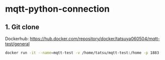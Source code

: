 # mqtt-python-connection
## 1. Git clone

Dockerhub: https://hub.docker.com/repository/docker/tatsuya060504/mqtt-test/general
```bash
docker run -it --name=mqtt-test -v /home/tatsu/mqtt-test:/home -p 1883:1883 mqtt-test:v1.0.0 /bin/bash
```
